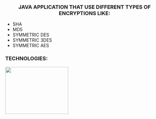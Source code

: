 <h3 style="text-align:center;">JAVA APPLICATION THAT USE DIFFERENT TYPES OF ENCRYPTIONS LIKE:</h3>

<ul>
  <li>SHA</li>
  <li>MD5</li>
  <li>SYMMETRIC DES</li>
  <li>SYMMETRIC 3DES</li>
  <li>SYMMETRIC AES</li>
</ul>
<h3>TECHNOLOGIES:</h3>
<img src="https://upload.wikimedia.org/wikipedia/en/3/30/Java_programming_language_logo.svg" width="200px" height="150px"></img>
